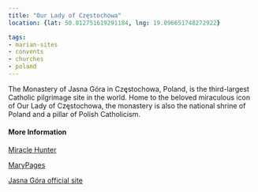 ```yaml
---
title: "Our Lady of Częstochowa"
location: {lat: 50.812751619291184, lng: 19.096651748272922}

tags:
- marian-sites
- convents
- churches
- poland
---
```


The Monastery of Jasna Góra  in Częstochowa, Poland, is the third-largest Catholic pilgrimage site in the world.  Home to the beloved miraculous icon of Our Lady of Częstochowa, the monastery is also the national shrine of Poland and a pillar of Polish Catholicism.

#### More Information

[Miracle Hunter](https://www.miraclehunter.com/marian_apparitions/approved_apparitions/czestochowa/)

[MaryPages](https://www.marypages.com/czestochowa-(poland)-en.html)

[Jasna Góra official site](https://jasnagora.pl/)
